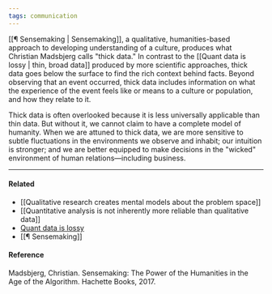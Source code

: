 ```yaml
---
tags: communication
---
```


[[¶ Sensemaking | Sensemaking]], a qualitative, humanities-based approach to
developing understanding of a culture, produces what Christian Madsbjerg calls
"thick data." In contrast to the [[Quant data is lossy | thin, broad data]]
produced by more scientific approaches, thick data goes below the surface to
find the rich context behind facts. Beyond observing that an event occurred,
thick data includes information on what the experience of the event feels like
or means to a culture or population, and how they relate to it.

Thick data is often overlooked because it is less universally applicable than
thin data. But without it, we cannot claim to have a complete model of humanity.
When we are attuned to thick data, we are more sensitive to subtle fluctuations
in the environments we observe and inhabit; our intuition is stronger; and we
are better equipped to make decisions in the "wicked" environment of human
relations—including business.

---

#### Related

- [[Qualitative research creates mental models about the problem space]]
- [[Quantitative analysis is not inherently more reliable than qualitative data]]
- [Quant data is lossy](https://publish.obsidian.md/mobydiction/notes/Quant+data+is+lossy)
- [[¶ Sensemaking]]

#### Reference

Madsbjerg, Christian. Sensemaking: The Power of the Humanities in the Age of the
Algorithm. Hachette Books, 2017.
